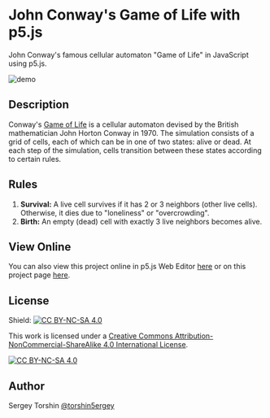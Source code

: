 # John Conway's Game of Life with p5.js

John Conway's famous cellular automaton "Game of Life" in JavaScript using p5.js.

![demo](assets/preview-demo.gif)

## Description

Conway's [Game of Life](https://en.wikipedia.org/wiki/Conway's_Game_of_Life) is a cellular automaton devised by the British mathematician John Horton Conway in 1970. The simulation consists of a grid of cells, each of which can be in one of two states: alive or dead. At each step of the simulation, cells transition between these states according to certain rules.

## Rules

1. **Survival:** A live cell survives if it has 2 or 3 neighbors (other live cells). Otherwise, it dies due to "loneliness" or "overcrowding".
2. **Birth:** An empty (dead) cell with exactly 3 live neighbors becomes alive.

## View Online

You can also view this project online in p5.js Web Editor [here](https://editor.p5js.org/torshin5ergey/full/GNVlnPY3O) or on this project page [here](https://torshin5ergey.github.io/cellular-automata/conways-simulator/index.html).

## License

Shield: [![CC BY-NC-SA 4.0][cc-by-nc-sa-shield]][cc-by-nc-sa]

This work is licensed under a
[Creative Commons Attribution-NonCommercial-ShareAlike 4.0 International License][cc-by-nc-sa].

[![CC BY-NC-SA 4.0][cc-by-nc-sa-image]][cc-by-nc-sa]

[cc-by-nc-sa]: http://creativecommons.org/licenses/by-nc-sa/4.0/
[cc-by-nc-sa-image]: https://licensebuttons.net/l/by-nc-sa/4.0/88x31.png
[cc-by-nc-sa-shield]: https://img.shields.io/badge/License-CC%20BY--NC--SA%204.0-lightgrey.svg

## Author

Sergey Torshin [@torshin5ergey](https://github.com/torshin5ergey)
